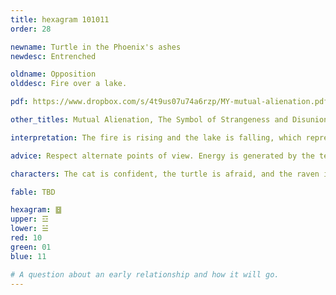 ```yaml
---
title: hexagram 101011
order: 28

newname: Turtle in the Phoenix's ashes
newdesc: Entrenched

oldname: Opposition
olddesc: Fire over a lake.

pdf: https://www.dropbox.com/s/4t9us07u74a6rzp/MY-mutual-alienation.pdf?dl=0

other_titles: Mutual Alienation, The Symbol of Strangeness and Disunion, The Estranged, Opposites, Polarizing, Alienation, Distant From, Perversion, Disharmony, Separated, Contradiction, Estrangement, Incongruity

interpretation: The fire is rising and the lake is falling, which represents a growing separation between parties involved. And yet, it's through this separation that collective well-being is preserved, because each is able to move with integrity in their own way.

advice: Respect alternate points of view. Energy is generated by the tension created by the proximity of fire and water. Channel it creatively rather than destructively. This may not be easy to do, but it is the right thing to do because it will lead to mutual growth.

characters: The cat is confident, the turtle is afraid, and the raven is enlightened.

fable: TBD

hexagram: ䷥
upper: ☲
lower: ☱
red: 10
green: 01
blue: 11

# A question about an early relationship and how it will go.
---
```

